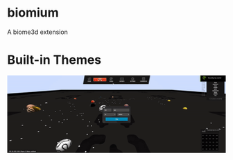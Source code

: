 # biomium
A biome3d extension

# Built-in Themes
![Themes Demo Gif](https://github.com/hfsyntax/biomium/blob/master/sample_images/themes.gif)
